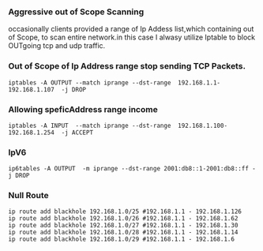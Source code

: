 ### Aggressive out of Scope Scanning
occasionally clients provided  a range of Ip Addess list,which containing  out of Scope, to scan entire network.in this case I alwasy utilize Iptable to block OUTgoing tcp and udp traffic.

### Out of Scope of Ip Address range stop sending TCP Packets.
```
iptables -A OUTPUT --match iprange --dst-range  192.168.1.1-192.168.1.107  -j DROP

```
### Allowing speficAddress range income
```
iptables -A INPUT  --match iprange --dst-range  192.168.1.100-192.168.1.254  -j ACCEPT
```

### IpV6
```
ip6tables -A OUTPUT  -m iprange --dst-range 2001:db8::1-2001:db8::ff -j DROP
```
### Null Route
```
ip route add blackhole 192.168.1.0/25 #192.168.1.1 - 192.168.1.126
ip route add blackhole 192.168.1.0/26 #192.168.1.1 - 192.168.1.62
ip route add blackhole 192.168.1.0/27 #192.168.1.1 - 192.168.1.30
ip route add blackhole 192.168.1.0/28 #192.168.1.1 - 192.168.1.14
ip route add blackhole 192.168.1.0/29 #192.168.1.1 - 192.168.1.6
```
